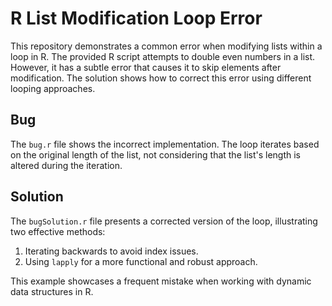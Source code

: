 # R List Modification Loop Error

This repository demonstrates a common error when modifying lists within a loop in R. The provided R script attempts to double even numbers in a list. However, it has a subtle error that causes it to skip elements after modification.  The solution shows how to correct this error using different looping approaches.

## Bug
The `bug.r` file shows the incorrect implementation.  The loop iterates based on the original length of the list, not considering that the list's length is altered during the iteration.

## Solution
The `bugSolution.r` file presents a corrected version of the loop, illustrating two effective methods: 
1. Iterating backwards to avoid index issues.
2. Using `lapply` for a more functional and robust approach.

This example showcases a frequent mistake when working with dynamic data structures in R.
